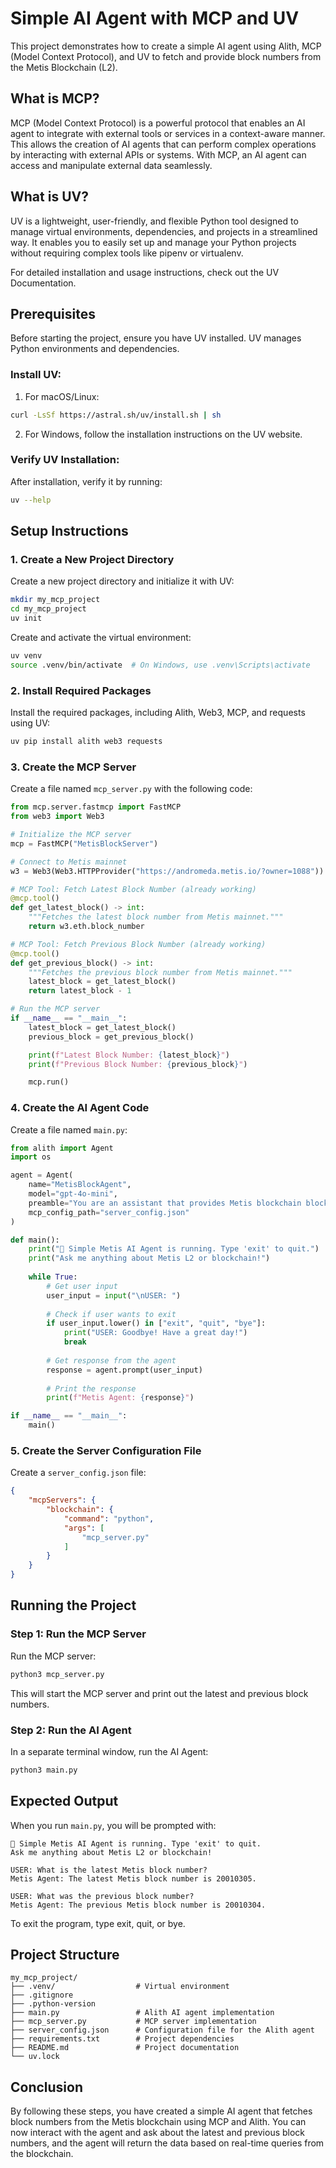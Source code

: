 # Simple AI Agent with MCP and UV

This project demonstrates how to create a simple AI agent using Alith, MCP (Model Context Protocol), and UV to fetch and provide block numbers from the Metis Blockchain (L2).

## What is MCP?

MCP (Model Context Protocol) is a powerful protocol that enables an AI agent to integrate with external tools or services in a context-aware manner. This allows the creation of AI agents that can perform complex operations by interacting with external APIs or systems. With MCP, an AI agent can access and manipulate external data seamlessly.

## What is UV?

UV is a lightweight, user-friendly, and flexible Python tool designed to manage virtual environments, dependencies, and projects in a streamlined way. It enables you to easily set up and manage your Python projects without requiring complex tools like pipenv or virtualenv.

For detailed installation and usage instructions, check out the UV Documentation.

## Prerequisites

Before starting the project, ensure you have UV installed. UV manages Python environments and dependencies.

### Install UV:

1. For macOS/Linux:
```bash
curl -LsSf https://astral.sh/uv/install.sh | sh
```

2. For Windows, follow the installation instructions on the UV website.

### Verify UV Installation:

After installation, verify it by running:
```bash
uv --help
```

## Setup Instructions

### 1. Create a New Project Directory

Create a new project directory and initialize it with UV:
```bash
mkdir my_mcp_project
cd my_mcp_project
uv init
```

Create and activate the virtual environment:
```bash
uv venv
source .venv/bin/activate  # On Windows, use .venv\Scripts\activate
```

### 2. Install Required Packages

Install the required packages, including Alith, Web3, MCP, and requests using UV:
```bash
uv pip install alith web3 requests
```

### 3. Create the MCP Server

Create a file named `mcp_server.py` with the following code:
```python
from mcp.server.fastmcp import FastMCP
from web3 import Web3

# Initialize the MCP server
mcp = FastMCP("MetisBlockServer")

# Connect to Metis mainnet
w3 = Web3(Web3.HTTPProvider("https://andromeda.metis.io/?owner=1088"))

# MCP Tool: Fetch Latest Block Number (already working)
@mcp.tool()
def get_latest_block() -> int:
    """Fetches the latest block number from Metis mainnet."""
    return w3.eth.block_number

# MCP Tool: Fetch Previous Block Number (already working)
@mcp.tool()
def get_previous_block() -> int:
    """Fetches the previous block number from Metis mainnet."""
    latest_block = get_latest_block()      
    return latest_block - 1

# Run the MCP server
if __name__ == "__main__":
    latest_block = get_latest_block()
    previous_block = get_previous_block()

    print(f"Latest Block Number: {latest_block}")
    print(f"Previous Block Number: {previous_block}")

    mcp.run()
```

### 4. Create the AI Agent Code

Create a file named `main.py`:
```python
from alith import Agent
import os

agent = Agent(
    name="MetisBlockAgent",
    model="gpt-4o-mini",
    preamble="You are an assistant that provides Metis blockchain block numbers.",
    mcp_config_path="server_config.json"
)

def main():
    print("🤖 Simple Metis AI Agent is running. Type 'exit' to quit.")
    print("Ask me anything about Metis L2 or blockchain!")
    
    while True:
        # Get user input
        user_input = input("\nUSER: ")
        
        # Check if user wants to exit
        if user_input.lower() in ["exit", "quit", "bye"]:
            print("USER: Goodbye! Have a great day!")
            break
        
        # Get response from the agent
        response = agent.prompt(user_input)
        
        # Print the response
        print(f"Metis Agent: {response}")

if __name__ == "__main__":
    main()
```

### 5. Create the Server Configuration File

Create a `server_config.json` file:
```json
{
    "mcpServers": {
        "blockchain": {
            "command": "python",
            "args": [
                "mcp_server.py"
            ]
        }
    }
}
```

## Running the Project

### Step 1: Run the MCP Server

Run the MCP server:
```bash
python3 mcp_server.py
```
This will start the MCP server and print out the latest and previous block numbers.

### Step 2: Run the AI Agent

In a separate terminal window, run the AI Agent:
```bash
python3 main.py
```

## Expected Output

When you run `main.py`, you will be prompted with:
```
🤖 Simple Metis AI Agent is running. Type 'exit' to quit.
Ask me anything about Metis L2 or blockchain!

USER: What is the latest Metis block number?
Metis Agent: The latest Metis block number is 20010305.

USER: What was the previous block number?
Metis Agent: The previous Metis block number is 20010304.
```

To exit the program, type exit, quit, or bye.

## Project Structure

```
my_mcp_project/
├── .venv/                  # Virtual environment
├── .gitignore
├── .python-version
├── main.py                 # Alith AI agent implementation
├── mcp_server.py           # MCP server implementation
├── server_config.json      # Configuration file for the Alith agent
├── requirements.txt        # Project dependencies
├── README.md               # Project documentation
└── uv.lock
```

## Conclusion

By following these steps, you have created a simple AI agent that fetches block numbers from the Metis blockchain using MCP and Alith. You can now interact with the agent and ask about the latest and previous block numbers, and the agent will return the data based on real-time queries from the blockchain.
